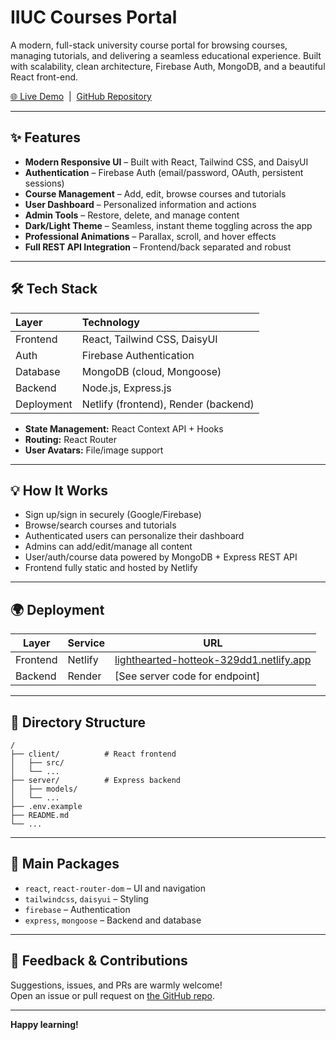 
# IIUC Courses Portal

A modern, full-stack university course portal for browsing courses, managing tutorials, and delivering a seamless educational experience. Built with scalability, clean architecture, Firebase Auth, MongoDB, and a beautiful React front-end.

[🌐 Live Demo](https://lighthearted-hotteok-329dd1.netlify.app/) &nbsp;|&nbsp; [GitHub Repository](https://github.com/SMMuntasir/iiuc-courses-portal)

---

## ✨ Features

- **Modern Responsive UI** – Built with React, Tailwind CSS, and DaisyUI
- **Authentication** – Firebase Auth (email/password, OAuth, persistent sessions)
- **Course Management** – Add, edit, browse courses and tutorials
- **User Dashboard** – Personalized information and actions
- **Admin Tools** – Restore, delete, and manage content
- **Dark/Light Theme** – Seamless, instant theme toggling across the app
- **Professional Animations** – Parallax, scroll, and hover effects
- **Full REST API Integration** – Frontend/back separated and robust

---

## 🛠️ Tech Stack

| Layer      | Technology                             |
| :--------- | :------------------------------------- |
| Frontend   | React, Tailwind CSS, DaisyUI           |
| Auth       | Firebase Authentication                |
| Database   | MongoDB (cloud, Mongoose)              |
| Backend    | Node.js, Express.js                    |
| Deployment | Netlify (frontend), Render (backend)   |

- **State Management:** React Context API + Hooks
- **Routing:** React Router
- **User Avatars:** File/image support

---

## 💡 How It Works

- Sign up/sign in securely (Google/Firebase)
- Browse/search courses and tutorials
- Authenticated users can personalize their dashboard
- Admins can add/edit/manage all content
- User/auth/course data powered by MongoDB + Express REST API
- Frontend fully static and hosted by Netlify

---



## 🌍 Deployment

| Layer      | Service  | URL                                                                              |
| ---------- | -------- | -------------------------------------------------------------------------------- |
| Frontend   | Netlify  | [lighthearted-hotteok-329dd1.netlify.app](https://lighthearted-hotteok-329dd1.netlify.app/) |
| Backend    | Render   | [See server code for endpoint]                                                   |

---



## 📂 Directory Structure

```
/
├── client/          # React frontend
│   ├── src/
│   └── ...
├── server/          # Express backend 
│   ├── models/
│   └── ...
├── .env.example
├── README.md
└── ...
```

---

## 📝 Main Packages

- `react`, `react-router-dom` – UI and navigation
- `tailwindcss`, `daisyui` – Styling
- `firebase` – Authentication
- `express`, `mongoose` – Backend and database


---



## 📣 Feedback & Contributions

Suggestions, issues, and PRs are warmly welcome!  
Open an issue or pull request on [the GitHub repo](https://github.com/SMMuntasir/iiuc-courses-portal).

---

**Happy learning!**
```